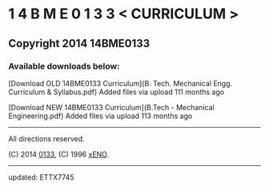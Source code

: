 # 1 4 B M E 0 1 3 3 < CURRICULUM >

## Copyright 2014 14BME0133

### Available downloads below:
[Download OLD 14BME0133 Curriculum](B. Tech. Mechanical Engg. Curriculum & Syllabus.pdf) Added files via upload 	111 months ago

[Download NEW 14BME0133 Curriculum](B.Tech - Mechanical Engineering.pdf) Added files via upload 	113 months ago

---

All directions reserved.

(C) 2014 [0133](https://14bme0133.github.io),
(C) 1996 [xENO](https://N1X.site).

---
updated: ETTX7745
